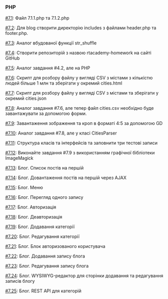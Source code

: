 ### PHP

[\#7.1](./01): Файл 7.1.1.php та 7.1.2.php

[\#7.2](./02): Для blog створити директорію includes з файлами header.php та footer.php.

[\#7.3](./03): Аналог вбудованої функції str_shuffle

[\#7.4](./04): Створити репозиторій з назвою rtacademy-homework на сайті GitHub

[\#7.5](./05): Аналог завдання #4.2, але на PHP

[\#7.6](./06): Скрипт для розбору файлу у вигляді CSV з містами з кількістю людей більше 1 млн та зберігати у окремий cities.html

[\#7.7](./07): Скрипт для розбору файлу у вигляді CSV з містами та зберігати у окремий cities.json

[\#7.8](./08): Аналог завдання #7.6, але тепер файл cities.csv необхідно буде завантажувати за допомогою форми.

[\#7.9](./09): Завантаження зображення та кроп в форматі 4:5 за допомогою GD

[\#7.10](./10): Аналог завдання #7.8, але у класі CitiesParser

[\#7.11](./11): Структура класів та інтерфейсів та заповнити три тестові записи

[\#7.12](./12): Виконайте завдання #7.9 з використанням графічної бібліотеки ImageMagick

[\#7.13](./13): Блог. Список постів на першій

[\#7.14](./14): Блог. Довантаження постів на першій через AJAX

[\#7.15](./15): Блог. Меню

[\#7.16](./16): Блог. Перегляд одного запису

[\#7.17](./17): Блог. Авторизація

[\#7.18](./18): Блог. Деавторизація

[\#7.19](./19): Блог. Додавання категорії

[\#7.20](./20): Блог. Редагування категорії

[\#7.21](./21): Блог. Блок авторизованого користувача

[\#7.22](./22): Блог. Додавання запису блога

[\#7.23](./23): Блог. Редагування запису блога

[\#7.24](./24): Блог. WYSIWYG-редактор для сторінки додавання та редагування записів блогу

[\#7.25](./25): Блог. REST API для категорій

